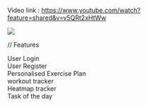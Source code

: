 Video link : https://www.youtube.com/watch?feature=shared&v=v5QRt2xHtWw

<img src="https://devfolio.co/_next/image?url=https%3A%2F%2Fassets.devfolio.co%2Fhackathons%2Fa99f678d597c4834aeb7190df05763d7%2Fprojects%2F8d2f2e8b9e6b4d84a4a4b619eb70310b%2Fe360a415-069e-45c4-a1d9-10fe82ccc150.jpeg&w=1440&q=75" />

//  Features

User Login </br>
User Register  </br>
Personalised Exercise Plan  </br>
workout tracker  </br>
Heatmap tracker  </br>
Task of the day  </br>
